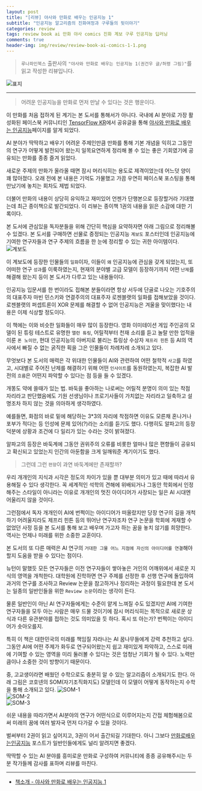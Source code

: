 ```yaml
---  
layout: post  
title: "[리뷰] 야사와 만화로 배우는 인공지능 1"  
subtitle: "인공지능 알고리즘의 진화여정과 구루들의 뒷이야기"  
categories: review  
tags: review book ai 만화 야사 comics 진화 계보 구루 인공지능 딥러닝 
comments: true  
header-img: img/review/review-book-ai-comics-1-1.png
---  
```

  
> `루나파인북스` 출판사의 `"야사와 만화로 배우는 인공지능 1(권건우 글/허령 그림)"`를 읽고 작성한 리뷰입니다.  

![표지](https://telegeam.github.io/assets/img/review/review-book-ai-comics-1-1.png)  

---

> 어려운 인공지능을 만화로 먼저 만날 수 있다는 것은 행운이다. 

이 만화를 처음 접하게 된 계기는 본 도서를 통해서가 아니다. 국내에 AI 분야로 가장 활성화된 페이스북 커뮤니티인 [TensorFlow KR](https://www.facebook.com/groups/TensorFlowKR/)에서 공유글을 통해 [야사와 만화로 배우는 인공지능](https://www.facebook.com/yamaninstory)페이지를 알게 되었다. 

AI 분야가 딱딱하고 배우기 어려운 주제인만큼 만화를 통해 기본 개념을 익히고 그동안의 연구가 어떻게 발전되어 왔는지 일목요연하게 정리해 볼 수 있는 좋은 기회였기에 공유되는 만화를 종종 즐겨 읽었다.

새로운 주제의 만화가 올라올 때면 잠시 머리식히는 용도로 제격이었는데 어느덧 양이 꽤 많아졌다. 오래 전에 본 내용은 기억도 가물했고 가끔 우연히 페이스북 포스팅을 통해 만났기에 놓치는 회차도 제법 되었다.

더불어 만화의 내용이 상당히 유익하고 재미있어 언젠가 단행본으로 등장할거라 기대했는데 최근 종이책으로 발간되었다. 이 리뷰는 종이책 1권의 내용을 읽은 소감에 대한 기록이다.

본 도서에 관심있을 독자분들을 위해 간단히 핵심을 요약하자면 아래 그림으로 정리해볼 수 있겠다. 본 도서를 구매하면 선물로 증정되는 인공지능 `계보도` 포스터인데 인공지능에 기여한 연구자들과 연구 주제의 흐름을 한 눈에 정리할 수 있는 귀한 아이템이다.
![계보도](https://telegeam.github.io/assets/img/review/review-book-ai-comics-1-2.png)  

이 계보도에 등장한 인물들의 `일화`이자, 이들이 `왜` 인공지능에 관심을 갖게 되었는지, 또 어떠한 연구 `성과`를 이룩하였는지, 현재의 분야별 고급 모델이 등장하기까지 어떤 `난제`를 해결해 왔는지 등이 본 도서가 다루고 있는 내용들이다.

인공지능 입문서를 한 번이라도 접해본 분들이라면 항상 서두에 단골로 나오는 기호주의의 대표주자 마빈 민스키와 연결주의의 대표주자 로젠블랫의 일화를 접해보았을 것이다. 로젠블랫의 퍼셉트론이 XOR 문제를 해결할 수 없어 인공지능은 겨울을 맞이했다는 내용은 이제 식상할 정도이다.

이 책에는 이와 비슷한 일화들이 매우 많이 등장한다. 영화 이미테이션 게임 주인공의 모델이 된 튜링 테스트로 유명한 `앨런 튜링`, 어릴적부터 천재 소리를 듣고 놀랄 만한 업적을 이룬 `폰 노이만`, 현대 인공지능의 아버지로 불리는 튜링상 수상자 `제프리 힌튼` 등 AI의 역사에서 빠질 수 없는 굵직한 획을 그은 인물들이 차례차례 소개되고 있다.

무엇보다 본 도서의 매력은 각 위대한 인물들이 AI와 관련하여 어떤 철학적 `사고`를 하였고, 시대별로 주어진 난제를 해결하기 위해 어떤 `인사이트`를 동원하였는지, 복잡한 AI 발전의 `흐름`은 어떤지 파악할 수 있다는 점 등을 들 수 있겠다.

개똥도 약에 쓸때가 있는 법. 바둑을 좋아하는 나로써는 어릴적 분명이 의미 있는 착점 자리라고 판단했음에도 기원 선생님이나 프로기사들이 가치없는 자리라고 일축하고 설명조차 하지 않는 것을 의아하게 생각하였다. 

예를들면, 화점의 바로 밑에 해당하는 3*3의 자리에 착점하면 이유도 모른채 혼나거나 포부가 적다는 등 인성에 문제 있어(?)라는 소리를 듣기도 했다. 다행히도 알파고의 등장 덕분에 상황과 조건에 다 일리가 있는 수라는 것이 밝혀졌다.

알파고의 등장은 바둑계에 그동안 권위주의 오류를 비롯한 얼마나 많은 편향들이 공유되고 확신되고 있었는지 인간의 아둔함을 크게 일깨워준 계기이기도 했다. 

> 그런데 그런 `편향`이 과연 바둑계에만 존재할까?

우리 개개인의 지식과 시각은 정도의 차이가 있을 뿐 대부분 의미가 있고 때에 따라서 유용해질 수 있다 생각한다. 꼭 세계적인 석학의 견해에 위배되거나 그동안 학회에서 인정해주는 스타일이 아니라는 이유로 개개인의 멋진 아이디어가 사장되는 일은 AI 시대엔 어울리지 않을 것이다.

그런점에서 독자 개개인이 AI에 번쩍이는 아이디어가 떠올랐지만 당장 연구의 길을 개척하기 어려울지라도 제프리 힌튼 등의 뛰어난 연구자조차 연구 논문을 학회에 게재할 수 없었던 사정 등을 본 도서를 통해 보고 배우며 가고자 하는 꿈을 놓치 않기를 희망한다. 역사는 언제나 미래를 위한 소중한 교훈이다.

본 도서의 또 다른 매력은 AI 연구의 `거대한 그물 어느 지점에 자신의 아이디어를 연결`해야 할지 도움을 받을 수 있다는 점이다.

뉴턴이 말했듯 모든 연구자들은 이전 연구자들이 쌓아놓은 거인의 어깨위에서 새로운 지식의 영역을 개척한다. 대학원에 진학하면 연구 주제를 선정한 후 선행 연구에 돌입하여 과거의 연구를 조사하고 Review 논문을 참고하거나 정리하는 과정이 필요한데 본 도서는 일종의 일반인들을 위한 `Review 논문`이라는 생각이 든다. 

물론 일반인이 아닌 AI 연구자들에게는 수준이 얕게 느껴질 수도 있겠지만 AI에 기여한 연구자들을 모두 아는 사람은 매우 드물 것이기에 잠시 머리식히는 목적으로 새로운 상식과 다른 유관분야를 접하는 것도 의미있을 듯 하다. 혹시 또 아는가? 번쩍이는 아이디어가 솟아오를지.

특히 이 책은 대한민국의 미래를 책임질 자라나는 AI 꿈나무들에게 강력 추천하고 싶다. 그동안 AI에 어떤 주제가 화두로 연구되어왔는지 쉽고 재미있게 파악하고, 스스로 미래에 기여할 수 있는 영역을 미리 둘러볼 수 있다는 것은 엄청난 기회가 될 수 있다. 노력만큼이나 소중한 것이 방향이기 때문이다.

중, 고교생이라면 배웠던 수학으로도 충분히 알 수 있는 알고리즘이 소개되기도 한다. 아래 그림은 코호넨의 SOM(자기조직화지도) 모델인데 이 모델이 어떻게 동작하는지 수학을 통해 소개되고 있다. 
![SOM-1](https://telegeam.github.io/assets/img/review/review-book-ai-comics-1-3.png)  
![SOM-2](https://telegeam.github.io/assets/img/review/review-book-ai-comics-1-4.png)  
![SOM-3](https://telegeam.github.io/assets/img/review/review-book-ai-comics-1-5.png)  

쉬운 내용을 따라가면서 AI분야의 연구가 어떤식으로 이루어지는지 간접 체험해봄으로써 미래의 꿈에 여러 발자국 먼저 다가갈 수 있을 것이다. 

벌써부터 2권이 읽고 싶어지고, 3권이 어서 출간되길 기대한다. 아니 그보다 [만화로배우는인공지능](https://post.naver.com/yamanin-story?fbclid=IwAR3Mzes1frj-3JnKBMZJf7X_jjyDQK3eA16ymvfWtUTY285kW23lQ-wgEaQ) 포스트가 일반인들에게도 널리 알려지면 좋겠다. 

딱딱할 수 있는 AI 분야를 흥미로운 만화로 구성하여 커뮤니티에 종종 공유해주시는 두 분 작가들께 감사를 표하며 리뷰를 마친다. 

---

* [책소개 - 야사와 만화로 배우는 인공지능 1](http://www.yes24.com/Product/Goods/91722229)

